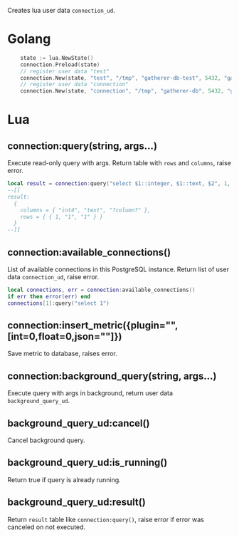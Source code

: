 Creates lua user data `connection_ud`.

# Golang

```go
	state := lua.NewState()
	connection.Preload(state)
	// register user data "test"
	connection.New(state, "test", "/tmp", "gatherer-db-test", 5432, "gatherer-user-test", "gatherer-password", params map[string]string)
	// register user data "connection"
	connection.New(state, "connection", "/tmp", "gatherer-db", 5432, "gatherer-user", "gatherer-password", params map[string]string)
```

# Lua

## connection:query(string, args...)

Execute read-only query with args. Return table with `rows` and `columns`, raise error.

```lua
local result = connection:query("select $1::integer, $1::text, $2", 1, "tests")
--[[
result:
  {
    columns = { "int4", "text", "?column?" },
    rows = { { 1, "1", "1" } }
  }
--]]
```

## connection:available_connections()

List of available connections in this PostgreSQL instance. Return list of user data `connection_ud`, raise error.

```lua
local connections, err = connection:available_connections()
if err then error(err) end
connections[1]:query("select 1")
```

## connection:insert_metric({plugin="", [int=0,float=0,json=""]})

Save metric to database, raises error.

## connection:background_query(string, args...)

Execute query with args in background, return user data `background_query_ud`.

## background_query_ud:cancel()

Cancel background query.

## background_query_ud:is_running()

Return true if query is already running.

## background_query_ud:result()

Return `result` table like `connection:query()`, raise error if error was canceled on not executed.